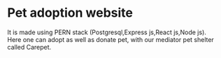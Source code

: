 ﻿# Pet adoption website 
 It is made using PERN stack (Postgresql,Express js,React js,Node js).<br>
Here one can adopt as well as donate pet, with our mediator pet shelter called Carepet.
